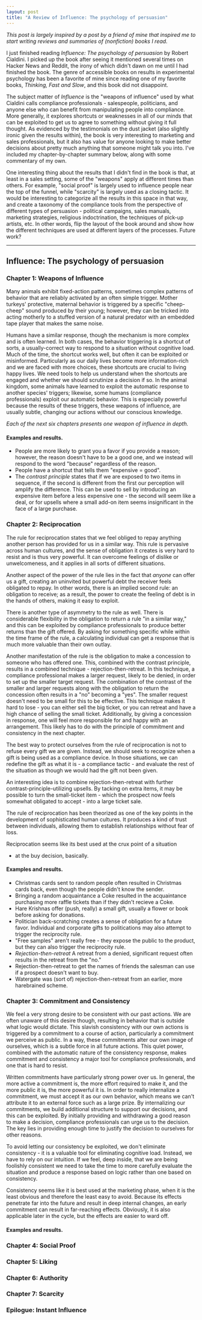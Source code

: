 ```yaml
---
layout: post
title: "A Review of Influence: The psychology of persuasion"
---
```


*This post is largely inspired by a post by a friend of mine that
inspired me to start writing reviews and summaries of (nonfiction) books
I read.*

I just finished reading *Influence: The psychology of persuasion* by
Robert Cialdini. I picked up the book after seeing it mentioned several times
on Hacker News and Reddit, the irony of which didn't dawn on me until I had
finished the book. The genre of accessible books on results in
experimental psychology has been a favorite of mine since reading one of
my favorite books, *Thinking, Fast and Slow*, and this book did not
disappoint.

The subject matter of *Influence* is the "weapons of influence" used by
what Cialdini calls compliance professionals - salespeople, politicians,
and anyone else who can benefit from manipulating people into
compliance. More generally, it explores shortcuts or weaknesses in all
of our minds that can be exploited to get us to agree to something
without giving it full thought. As evidenced by the testimonials on the
dust jacket (also slightly ironic given the results within), the book is
very interesting to marketing and sales professionals, but it also has
value for anyone looking to make better decisions about pretty much
anything that someone might talk you into. I've included my
chapter-by-chapter summary below, along with some commentary of my own.

One interesting thing about the results that I didn't find in the book
is that, at least in a sales setting, some of the "weapons" apply at different
times than others. For example, "social proof" is largely used to
influence people near the top of the funnel, while "scarcity" is largely
used as a closing tactic. It would be interesting to categorize all the
results in this space in that way, and create a taxonomy of the
compliance tools from the perspective of different types of persuasion -
political campaigns, sales manuals, marketing strategies, religious
indoctrination, the techniques of pick-up artists, etc. In other words,
flip the layout of the book around and show how the different techniques
are used at different layers of the processes. Future work?

<hr />

## Influence: The psychology of persuasion

### Chapter 1: Weapons of Influence

Many animals exhibit fixed-action patterns, sometimes complex patterns of behavior that
are reliably activated by an often simple trigger.
Mother turkeys' protective, maternal behavior is
triggered by a specific "cheep-cheep" sound produced by their young;
however, they can be tricked into acting motherly to a stuffed version
of a natural predator with an embedded tape player that makes the same
noise.

Humans have a similar response, though the mechanism is more complex and is often learned. In
both cases, the behavior triggering is a shortcut of sorts, a
usually-correct way to respond to a situation without cognitive load.
Much of the time, the shortcut works well, but often it can be
exploited or misinformed. Particularly as our daily lives become more
information-rich and we are faced with more choices, these shortcuts are
crucial to living happy lives. We need tools to help us understand when
the shortcuts are engaged and whether we should scrutinize a decision if
so. In the animal kingdom, some animals have learned to exploit the
automatic response to another species' triggers; likewise, some humans
(compliance professionals) exploit our automatic behavior. This is
especially powerful because the results of these triggers, these weapons
of influence, are usually subtle, changing our actions without our
conscious knowledge.

*Each of the next six chapters presents one weapon of influence in
depth.*

#### Examples and results.

  * People are more likely to grant you a favor if you
provide a reason; however, the reason doesn't have to be a good one, and
we instead will respond to the word "because" regardless of the reason.
  * People have a shortcut that tells them "expensive = good".
  * The *contrast principle* states that if we are exposed to two
    items in sequence, if the second is different from the first our
perception will amplify the difference. This can be used to sell by
introducing an expensive item before a less expensive one - the second
will seem like a deal, or for upsells where a small add-on item seems
insignificant in the face of a large purchase.

### Chapter 2: Reciprocation

The rule for reciprocation states that we feel obliged to repay anything
another person has provided for us in a similar way. This rule is
pervasive across human cultures, and the sense of obligation it creates
is very hard to resist and is thus very powerful. It can overcome
feelings of dislike or unwelcomeness, and it applies in all sorts of different situations.

Another aspect of the power of the rule lies in the fact that *anyone*
can offer us a gift, creating an uninvited but powerful debt the
receiver feels obligated to repay. In other words, there is an implied
second rule: an obligation to receive; as a result, the power to create
the feeling of debt is in the hands of others, making it easy to
exploit.

There is another type of asymmetry to the rule as well. There is
considerable flexibility in the obligation to return a rule "in a
similar way," and this can be exploited by compliance professionals to
produce better returns than the gift offered. By asking for something
specific while within the time frame of the rule, a calculating
individual can get a response that is much more valuable than their own
outlay. 

Another manifestation of the rule is the obligation to make a concession
to someone who has offered one. This, combined with the contrast
principle, results in a combined technique - rejection-then-retreat. In
this technique, a compliance professional makes a larger request,
likely to be denied, in order to set up the smaller target request. The
combination of the contrast of the smaller and larger requests along
with the obligation to return the concession often results in a "no"
becoming a "yes". The smaller request doesn't need to be small for this
to be effective. This technique makes it hard to lose - you can either
sell the big ticket, or you can retreat and have a high chance of
selling the small ticket. Additionally, by giving a concession in
response, one will feel more responsible for and happy with an
arrangement. This likely has to do with the principle of commitment and consistency in the next chapter.

The best way to protect ourselves from the rule of reciprocation is not
to refuse every gift we are given. Instead, we should seek to recognize
when a gift is being used as a compliance device. In those situations,
we can redefine the gift as what it is - a compliance tactic - and
evaluate the rest of the situation as though we would had the gift not
been given.

An interesting idea is to combine rejection-then-retreat with further
contrast-principle-utilizing upsells. By tacking on extra items, it may
be possible to turn the small-ticket item - which the prospect now feels
somewhat obligated to accept - into a large ticket sale.

The rule of reciprocation has been
theorized as one of the key points in the development of sophisticated
human cultures. It produces a kind of trust between individuals,
allowing them to establish relationships without fear of loss.

Reciprocation seems like its best used at the crux point of a situation
- at the buy decision, basically. 

#### Examples and results.

  * Christmas cards sent to random people often resulted in Christmas
    cards back, even though the people didn't know the sender.
  * Bringing a random acquaintance a Coke resulted in the acquaintance
    purchasing more raffle tickets than if they didn't recieve a Coke.
  * Hare Krishnas offer (push, really) a small gift, usually a flower or
    book before asking for donations.
  * Politician back-scratching creates a sense of obligation for a
    future favor. Individual and corporate gifts  to politications may also attempt to trigger the reciprocity
rule.
  * "Free samples" aren't really free - they expose the public to
    the product, but they can also trigger the reciprocity rule.
  * *Rejection-then-retreat* A retreat from a denied, significant request often results in the retreat
    from the "no."
  * Rejection-then-retreat to get the names of friends the salesman can
    use if a prospect doesn't want to buy.
  * Watergate was (sort of) rejection-then-retreat from an earlier, more
    harebrained scheme.

### Chapter 3: Commitment and Consistency

We feel a very strong desire to be consistent with our past actions. We
are often unaware of this desire though, resulting in behavior that is
outside what logic would dictate. This slavish consistency with our own
actions is triggered by a commitment to a course of action, particularly
a commitment we perceive as public. In a way, these commitments alter
our own image of ourselves, which is a subtle force in all future
actions. This quiet power, combined with the automatic nature of the consistency response, makes
commitment and consistency a major tool for compliance professionals,
and one that is hard to resist.

Written commitments have particularly strong power over us. In general,
the more active a commitment is, the more effort required to make it, and the more public it is, the more powerful
it is. In order to really internalize a commitment, we must accept it as
our own behavior, which means we can't attribute it to an external force
such as a large prize. By internalizing our commitments, we build
additional structure to support our decisions, and this can be
exploited. By initially providing and withdrawing a good reason to make
a decision, compliance professionals can urge us to the decision. The
key lies in providing enough time to justify the decision to ourselves
for other reasons.

To avoid letting our consistency be exploited, we don't eliminate
consistency - it is a valuable tool for eliminating cognitive load.
Instead, we have to rely on our intuition. If we feel, deep inside, that
we are being foolishly consistent we need to take the time to more
carefully evaluate the situation and produce a response based on logic
rather than one based on consistency.

Consistency seems like it is best used at the marketing phase, when it
is the least obvious and therefore the least easy to avoid. Because its
effects penetrate far into the future and result in deep internal
changes, an early commitment can result in far-reaching effects.
Obviously, it is also applicable later in the cycle, but the effects are
easier to ward off.

#### Examples and results.



### Chapter 4: Social Proof



### Chapter 5: Liking
### Chapter 6: Authority
### Chapter 7: Scarcity
### Epilogue: Instant Influence


